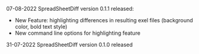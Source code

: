 07-08-2022 SpreadSheetDiff version 0.1.1 released: 

* New Feature: highlighting differences in resulting exel files (background color, bold text style)
* New command line options for highlighting feature

31-07-2022 SpreadSheetDiff version 0.1.0 released


